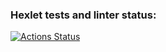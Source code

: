 ### Hexlet tests and linter status:
[![Actions Status](https://github.com/lokosokol/frontend-project-46/workflows/hexlet-check/badge.svg)](https://github.com/lokosokol/frontend-project-46/actions)